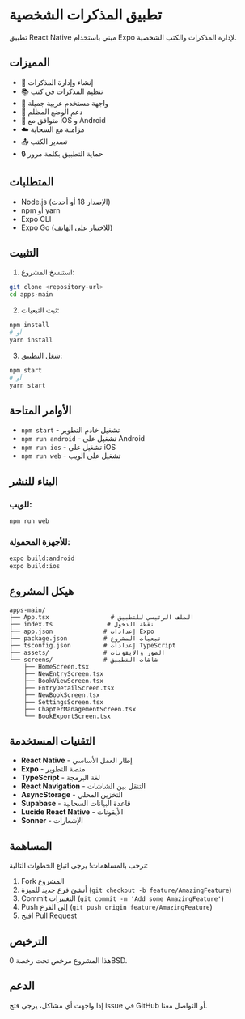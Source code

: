 # تطبيق المذكرات الشخصية

تطبيق React Native مبني باستخدام Expo لإدارة المذكرات والكتب الشخصية.

## المميزات

- 📝 إنشاء وإدارة المذكرات
- 📚 تنظيم المذكرات في كتب
- 🎨 واجهة مستخدم عربية جميلة
- 🌙 دعم الوضع المظلم
- 📱 متوافق مع iOS و Android
- ☁️ مزامنة مع السحابة
- 📤 تصدير الكتب
- 🔒 حماية التطبيق بكلمة مرور

## المتطلبات

- Node.js (الإصدار 18 أو أحدث)
- npm أو yarn
- Expo CLI
- Expo Go (للاختبار على الهاتف)

## التثبيت

1. استنسخ المشروع:
```bash
git clone <repository-url>
cd apps-main
```

2. ثبت التبعيات:
```bash
npm install
# أو
yarn install
```

3. شغل التطبيق:
```bash
npm start
# أو
yarn start
```

## الأوامر المتاحة

- `npm start` - تشغيل خادم التطوير
- `npm run android` - تشغيل على Android
- `npm run ios` - تشغيل على iOS
- `npm run web` - تشغيل على الويب

## البناء للنشر

### للويب:
```bash
npm run web
```

### للأجهزة المحمولة:
```bash
expo build:android
expo build:ios
```

## هيكل المشروع

```
apps-main/
├── App.tsx                 # الملف الرئيسي للتطبيق
├── index.ts               # نقطة الدخول
├── app.json              # إعدادات Expo
├── package.json          # تبعيات المشروع
├── tsconfig.json         # إعدادات TypeScript
├── assets/               # الصور والأيقونات
└── screens/              # شاشات التطبيق
    ├── HomeScreen.tsx
    ├── NewEntryScreen.tsx
    ├── BookViewScreen.tsx
    ├── EntryDetailScreen.tsx
    ├── NewBookScreen.tsx
    ├── SettingsScreen.tsx
    ├── ChapterManagementScreen.tsx
    └── BookExportScreen.tsx
```

## التقنيات المستخدمة

- **React Native** - إطار العمل الأساسي
- **Expo** - منصة التطوير
- **TypeScript** - لغة البرمجة
- **React Navigation** - التنقل بين الشاشات
- **AsyncStorage** - التخزين المحلي
- **Supabase** - قاعدة البيانات السحابية
- **Lucide React Native** - الأيقونات
- **Sonner** - الإشعارات

## المساهمة

نرحب بالمساهمات! يرجى اتباع الخطوات التالية:

1. Fork المشروع
2. أنشئ فرع جديد للميزة (`git checkout -b feature/AmazingFeature`)
3. Commit التغييرات (`git commit -m 'Add some AmazingFeature'`)
4. Push إلى الفرع (`git push origin feature/AmazingFeature`)
5. افتح Pull Request

## الترخيص

هذا المشروع مرخص تحت رخصة 0BSD.

## الدعم

إذا واجهت أي مشاكل، يرجى فتح issue في GitHub أو التواصل معنا. 